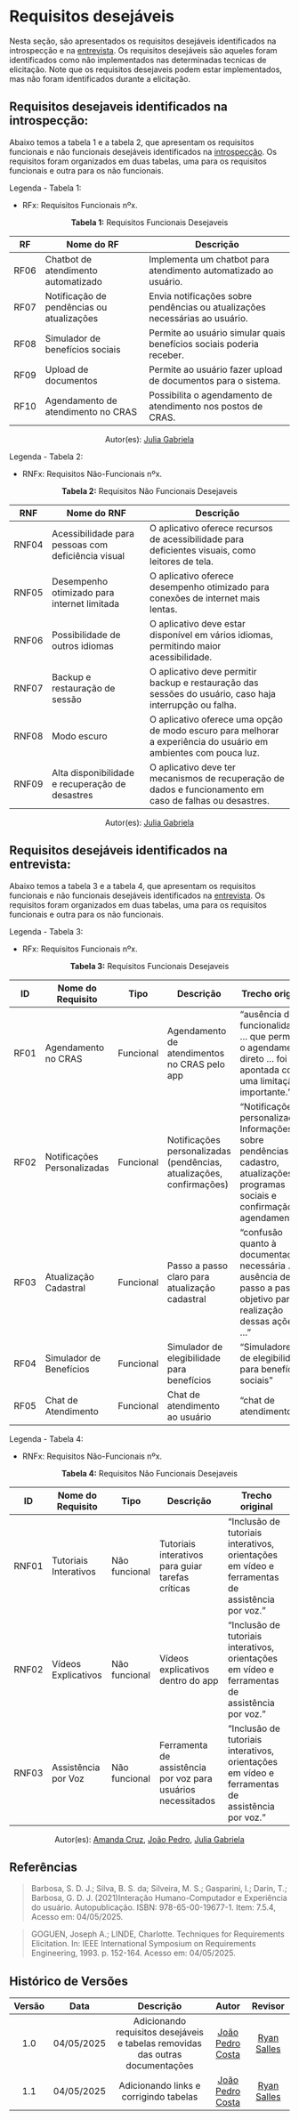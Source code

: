 # Requisitos desejáveis

Nesta seção, são apresentados os requisitos desejáveis identificados na introspecção e na [entrevista](./tecnicas/entrevista.md). Os requisitos desejáveis são aqueles foram identificados como não implementados nas determinadas tecnicas de elicitação.
Note que os requisitos desejaveis podem estar implementados, mas não foram identificados durante a elicitação.

## Requisitos desejaveis identificados na introspecção:

Abaixo temos a tabela 1 e a tabela 2, que apresentam os requisitos funcionais e não funcionais desejáveis identificados na [introspecção](./tecnicas/introspecção.md). Os requisitos foram organizados em duas tabelas, uma para os requisitos funcionais e outra para os não funcionais.

Legenda - Tabela 1:
 
- RFx: Requisitos Funcionais nºx.

<center> <b>Tabela 1:</b> Requisitos Funcionais Desejaveis </center>

| RF    | Nome do RF                                | Descrição                                                                 |
|-------|-------------------------------------------|---------------------------------------------------------------------------|
| RF06  | Chatbot de atendimento automatizado       | Implementa um chatbot para atendimento automatizado ao usuário.          |
| RF07  | Notificação de pendências ou atualizações | Envia notificações sobre pendências ou atualizações necessárias ao usuário.|
| RF08  | Simulador de benefícios sociais          | Permite ao usuário simular quais benefícios sociais poderia receber.      |
| RF09  | Upload de documentos                     | Permite ao usuário fazer upload de documentos para o sistema.            |
| RF10  | Agendamento de atendimento no CRAS       | Possibilita o agendamento de atendimento nos postos de CRAS.             |
<center>
    Autor(es): <a href="https://github.com/JuliaGabP" target="_blank">Julia Gabriela</a>
</center>

Legenda - Tabela 2:
 
- RNFx: Requisitos Não-Funcionais nºx.

<center> <b>Tabela 2:</b> Requisitos Não Funcionais Desejaveis </center>

| RNF   | Nome do RNF                              | Descrição                                                                 |
|-------|------------------------------------------|---------------------------------------------------------------------------|
| RNF04 | Acessibilidade para pessoas com deficiência visual | O aplicativo oferece recursos de acessibilidade para deficientes visuais, como leitores de tela. |
| RNF05 | Desempenho otimizado para internet limitada | O aplicativo oferece desempenho otimizado para conexões de internet mais lentas.|
| RNF06 | Possibilidade de outros idiomas          | O aplicativo deve estar disponível em vários idiomas, permitindo maior acessibilidade. |
| RNF07 | Backup e restauração de sessão           | O aplicativo deve permitir backup e restauração das sessões do usuário, caso haja interrupção ou falha.|
| RNF08 | Modo escuro                              | O aplicativo oferece uma opção de modo escuro para melhorar a experiência do usuário em ambientes com pouca luz. |
| RNF09 | Alta disponibilidade e recuperação de desastres | O aplicativo deve ter mecanismos de recuperação de dados e funcionamento em caso de falhas ou desastres. |
<center>
    Autor(es): <a href="https://github.com/JuliaGabP" target="_blank">Julia Gabriela</a>
</center>

## Requisitos desejáveis identificados na entrevista:

Abaixo temos a tabela 3 e a tabela 4, que apresentam os requisitos funcionais e não funcionais desejáveis identificados na [entrevista](./tecnicas/entrevista.md). Os requisitos foram organizados em duas tabelas, uma para os requisitos funcionais e outra para os não funcionais.

Legenda - Tabela 3:
 
- RFx: Requisitos Funcionais nºx.

<center> <b>Tabela 3:</b> Requisitos Funcionais Desejaveis </center>

| ID       | Nome do Requisito               | Tipo            | Descrição                                      | Trecho original                                                                 |
|----------|---------------------------------|-----------------|------------------------------------------------|---------------------------------------------------------------------------------|
| RF01   | Agendamento no CRAS            | Funcional       | Agendamento de atendimentos no CRAS pelo app   | “ausência de funcionalidades … que permitam o agendamento direto … foi apontada como uma limitação importante.” |
| RF02   | Notificações Personalizadas    | Funcional       | Notificações personalizadas (pendências, atualizações, confirmações) | “Notificações personalizadas: Informações sobre pendências no cadastro, atualizações de programas sociais e confirmação de agendamentos.” |
| RF03   | Atualização Cadastral          | Funcional       | Passo a passo claro para atualização cadastral | “confusão quanto à documentação necessária … ausência de um passo a passo objetivo para realização dessas ações …” |
| RF04   | Simulador de Benefícios        | Funcional       | Simulador de elegibilidade para benefícios     | “Simuladores de elegibilidade para benefícios sociais”                          |
| RF05   | Chat de Atendimento            | Funcional       | Chat de atendimento ao usuário                 | “chat de atendimento”                                                          |

Legenda - Tabela 4:
 
- RNFx: Requisitos Não-Funcionais nºx.

<center> <b>Tabela 4:</b> Requisitos Não Funcionais Desejaveis </center>

| ID       | Nome do Requisito               | Tipo            | Descrição                                      | Trecho original                                                                 |
|----------|---------------------------------|-----------------|------------------------------------------------|---------------------------------------------------------------------------------|
| RNF01  | Tutoriais Interativos          | Não funcional   | Tutoriais interativos para guiar tarefas críticas | “Inclusão de tutoriais interativos, orientações em vídeo e ferramentas de assistência por voz.” |
| RNF02  | Vídeos Explicativos            | Não funcional   | Vídeos explicativos dentro do app              | “Inclusão de tutoriais interativos, orientações em vídeo e ferramentas de assistência por voz.” |
| RNF03  | Assistência por Voz            | Não funcional   | Ferramenta de assistência por voz para usuários necessitados | “Inclusão de tutoriais interativos, orientações em vídeo e ferramentas de assistência por voz.” |
<center>
    Autor(es): <a href="https://github.com/mandicrz" target="_blank">Amanda Cruz</a>, <a href="https://github.com/johnaopedro" target="_blank">João Pedro</a>, <a href="https://github.com/JuliaGabP" target="_blank">Julia Gabriela</a>
</center>

## Referências

> Barbosa, S. D. J.; Silva, B. S. da; Silveira, M. S.; Gasparini, I.; Darin, T.; Barbosa, G. D. J. (2021)Interação Humano-Computador e Experiência do usuário. Autopublicação. ISBN: 978-65-00-19677-1. Item: 7.5.4, Acesso em: 04/05/2025.

> GOGUEN, Joseph A.; LINDE, Charlotte. Techniques for Requirements Elicitation. In: IEEE International Symposium on Requirements Engineering, 1993. p. 152-164. Acesso em: 04/05/2025.

## Histórico de Versões

| Versão | Data | Descrição  | Autor        | Revisor |
| :-----: | :----: | :----------: | :------------: | :--------: |
| 1.0    | 04/05/2025 | Adicionando requisitos desejáveis e tabelas removidas das outras documentações | [João Pedro Costa](https://github.com/johnaopedro)                   | [Ryan Salles](https://github.com/RA-Salles)                      |
| 1.1 | 04/05/2025 | Adicionando links e corrigindo tabelas | [João Pedro Costa](https://github.com/johnaopedro)                   | [Ryan Salles](https://github.com/RA-Salles)                      |